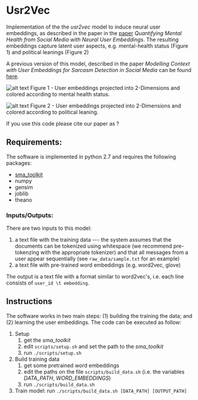 Usr2Vec
=======

Implementation of the the *usr2vec* model to induce neural user embeddings, as described in the paper in the [paper](https://arxiv.org/abs/1705.00335) *Quantifying Mental Health from Social Media with Neural User Embeddings*. The resulting embeddings capture latent user aspects, e.g. mental-health status (Figure 1) and political leanings (Figure 2)

A previous version of this model, described in the paper *Modelling Context with User Embeddings for Sarcasm Detection in Social Media* can be found [here](https://github.com/samiroid/usr2vec/edit/v1/).

![alt text](https://i.imgur.com/hbrY4bU.jpg "User Embeddings") Figure 1 - User embeddings projected into 2-Dimensions and colored according to mental health status. 

![alt text](https://i.imgur.com/G4to8cU.png "User Embeddings") Figure 2 - User embeddings projected into 2-Dimensions and colored according to political leaning. 

If you use this code please cite our paper as ?

## Requirements:
The software is implemented in python 2.7 and requires the following packages:
* [sma_toolkit](https://github.com/samiroid/sma_toolkit)
* numpy
* gensim
* joblib
* theano

### Inputs/Outputs:

There are two inputs to this model: 
1. a text file with the training data --- the system assumes that the documents can be tokenized using whitespace (we recommend pre-tokenzing with the appropriate tokenizer) and that all messages from a user appear sequentially (see `raw_data/sample.txt` for an example)
2. a text file with pre-trained word embeddings (e.g. word2vec, glove)

The output is a text file with a format similar to word2vec's, i.e. each line consists of `user_id \t embedding`.

## Instructions
The software works in two main steps: (1) building the training the data; and (2) learning the user embeddings. The code can be executed as follow:

1. Setup 
    1. get the *sma_toolkit*
    2. edit `scripts/setup.sh` and set the path to the *sma_toolkit*
    3. run `./scripts/setup.sh` 
2. Build training data
    1. get some pretrained word embeddings
    2. edit the paths on the file `scripts/build_data.sh` (i.e. the variables *DATA_PATH*, *WORD_EMBEDDINGS*)
    3. run `./scripts/build_data.sh` 
3. Train model: run `./scripts/build_data.sh [DATA_PATH] [OUTPUT_PATH]`

